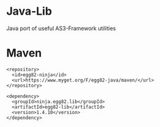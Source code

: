# Java-Lib
Java port of useful AS3-Framework utilities

# Maven
    <repository>
      <id>egg82-ninja</id>
      <url>https://www.myget.org/F/egg82-java/maven/</url>
    </repository>

    <dependency>
      <groupId>ninja.egg82.lib</groupId>
      <artifactId>egg82-lib</artifactId>
      <version>1.4.10</version>
    </dependency>